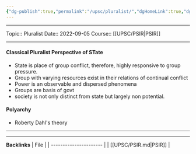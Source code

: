```yaml
---
{"dg-publish":true,"permalink":"/upsc/pluralist/","dgHomeLink":true,"dgPassFrontmatter":false}
---
```


----
Topic:: Pluralist
Date:: 2022-09-05
Course:: [[UPSC/PSIR|PSIR]] 

----
#### Classical Pluralist Perspective of STate
- State is place  of group conflict, therefore, highly responsive to group pressure. 
- Group with varying resources exist in their relations of continual conflict
- Power is an observable and dispersed phenomena
- Groups are basis of govt 
- society is not only distinct from state but largely non potential. 

#### Polyarchy
- Roberty Dahl's theory 

---
---
**Backlinks**
| File                   |
| ---------------------- |
| [[UPSC/PSIR.md\|PSIR]] |



